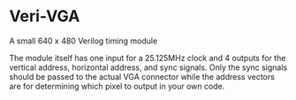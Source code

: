 # Veri-VGA
A small 640 x 480 Verilog timing module

The module itself has one input for a 25.125MHz clock and 4 outputs for the vertical address, horizontal address, and sync signals. Only the sync signals should be passed to the actual VGA connector while the address vectors are for determining which pixel to output in your own code.
